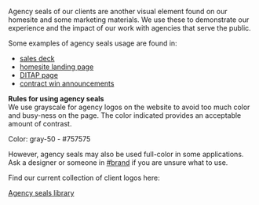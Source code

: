 Agency seals of our clients are another visual element found on our homesite and some marketing materials. We use these to demonstrate our experience and the impact of our work with agencies that serve the public.

Some examples of agency seals usage are found in:  

- [sales deck](https://docs.google.com/presentation/d/1L1DpcEmLHxlNSMgkXRobSbMHtdYpiV1Nc7Wg0ObrwPQ/edit#slide=id.ge1b890e38b_0_0)  
- [homesite landing page](https://civicactions.com/)  
- [DITAP page](https://civicactions.com/services/ditap)  
- [contract win announcements](https://www.linkedin.com/feed/update/urn:li:activity:6830576026234556416)

**Rules for using agency seals**  
We use grayscale for agency logos on the website to avoid too much color and busy-ness on the page. The color indicated provides an acceptable amount of contrast.

Color: gray-50 - #757575

However, agency seals may also be used full-color in some applications. Ask a designer or someone in [#brand](https://app.slack.com/client/T0297RSQF/CEFGEMP4L) if you are unsure what to use.

Find our current collection of client logos here: 

[Agency seals library](https://drive.google.com/drive/folders/1AHwu4j3nJfPFaRaZnUCoGvfrpWadJGQl)
